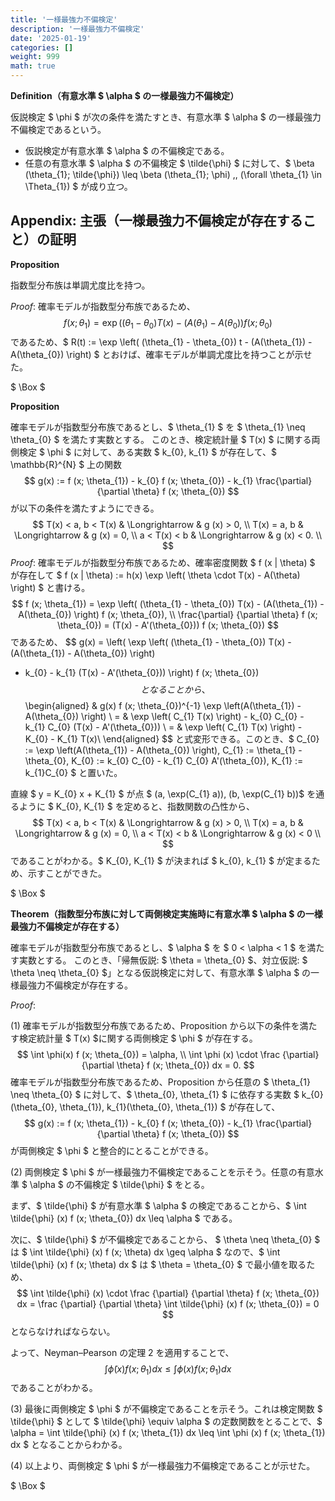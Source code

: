 ```yaml
---
title: '一様最強力不偏検定'
description: '一様最強力不偏検定'
date: '2025-01-19'
categories: []
weight: 999
math: true
---
```






**Definition（有意水準 $ \alpha $ の一様最強力不偏検定）**

仮説検定 $ \phi $ が次の条件を満たすとき、有意水準 $ \alpha $ の一様最強力不偏検定であるという。

- 仮説検定が有意水準 $ \alpha $ の不偏検定である。
- 任意の有意水準 $ \alpha $ の不偏検定 $ \tilde{\phi} $ に対して、$ \beta (\theta_{1}; \tilde{\phi}) \leq \beta (\theta_{1}; \phi) \,\, (\forall \theta_{1} \in \Theta_{1}) $ が成り立つ。



## Appendix: 主張（一様最強力不偏検定が存在すること）の証明



**Proposition**

指数型分布族は単調尤度比を持つ。

*Proof*: 確率モデルが指数型分布族であるため、
$$
f (x; \theta_{1}) = \exp \left( (\theta_{1} - \theta_{0}) T(x) - (A(\theta_{1}) - A(\theta_{0}) \right) f (x; \theta_{0})
$$
であるため、$ R(t) := \exp \left( (\theta_{1} - \theta_{0}) t - (A(\theta_{1}) - A(\theta_{0}) \right) $ とおけば、確率モデルが単調尤度比を持つことが示せた。

$ \Box $



**Proposition**

確率モデルが指数型分布族であるとし、$ \theta_{1} $ を $ \theta_{1} \neq \theta_{0} $ を満たす実数とする。
このとき、検定統計量 $ T(x) $ に関する両側検定 $ \phi $ に対して、ある実数 $ k_{0}, k_{1} $ が存在して、$ \mathbb{R}^{N} $ 上の関数
$$
g(x) := f (x; \theta_{1}) - k_{0} f (x; \theta_{0}) - k_{1} \frac{\partial} {\partial \theta} f (x; \theta_{0})
$$
が以下の条件を満たすようにできる。
$$
T(x) < a, b < T(x) & \Longrightarrow & g (x) > 0, \\
T(x) = a, b & \Longrightarrow & g (x) = 0, \\
a < T(x) < b & \Longrightarrow & g (x) < 0. \\
$$
*Proof*: 確率モデルが指数型分布族であるため、確率密度関数 $ f (x | \theta) $ が存在して $ f (x | \theta) := h(x) \exp \left( \theta \cdot T(x) - A(\theta) \right) $ と書ける。
$$
f (x; \theta_{1}) = \exp \left( (\theta_{1} - \theta_{0}) T(x) - (A(\theta_{1}) - A(\theta_{0}) \right) f (x; \theta_{0}), \\
\frac{\partial} {\partial \theta} f (x; \theta_{0}) = (T(x) - A'(\theta_{0})) f (x; \theta_{0})
$$
であるため、
$$
g(x) =
\left( \exp \left( (\theta_{1} - \theta_{0}) T(x) - (A(\theta_{1}) - A(\theta_{0}) \right)
- k_{0} - k_{1} (T(x) - A'(\theta_{0})) \right) f (x; \theta_{0})
$$
となることから、
$$
\begin{aligned}
& g(x) f (x; \theta_{0})^{-1} \exp \left(A(\theta_{1}) - A(\theta_{0}) \right) \\
= & \exp \left( C_{1} T(x) \right) - k_{0} C_{0} - k_{1} C_{0} (T(x) - A'(\theta_{0})) \\
= & \exp \left( C_{1} T(x) \right) - K_{0} - K_{1} T(x)\\
\end{aligned}
$$
と式変形できる。このとき、$ C_{0} := \exp \left(A(\theta_{1}) - A(\theta_{0}) \right), C_{1} := \theta_{1} - \theta_{0}, K_{0} := k_{0} C_{0} - k_{1} C_{0} A'(\theta_{0}), K_{1} := k_{1}C_{0} $ と置いた。

直線 $ y = K_{0} x + K_{1} $ が点 $ (a, \exp(C_{1} a)), (b, \exp(C_{1} b))$ を通るように $ K_{0}, K_{1} $ を定めると、指数関数の凸性から、 
$$
T(x) < a, b < T(x) & \Longrightarrow & g (x) > 0, \\
T(x) = a, b & \Longrightarrow & g (x) = 0, \\
a < T(x) < b & \Longrightarrow & g (x) < 0 \\
$$
であることがわかる。$ K_{0}, K_{1} $ が決まれば $ k_{0}, k_{1} $ が定まるため、示すことができた。

$ \Box $



**Theorem（指数型分布族に対して両側検定実施時に有意水準 $ \alpha $ の一様最強力不偏検定が存在する）**

確率モデルが指数型分布族であるとし、$ \alpha $ を $ 0 < \alpha < 1 $ を満たす実数とする。
このとき、「帰無仮説:  $ \theta = \theta_{0} $、対立仮説: $ \theta \neq \theta_{0} $」となる仮説検定に対して、有意水準 $ \alpha $ の一様最強力不偏検定が存在する。

*Proof*: 

(1) 確率モデルが指数型分布族であるため、Proposition から以下の条件を満たす検定統計量 $ T(x) $に関する両側検定 $ \phi $ が存在する。
$$
\int \phi(x) f (x; \theta_{0}) = \alpha, \\
\int \phi (x) \cdot \frac {\partial} {\partial \theta} f (x; \theta_{0}) dx = 0.
$$
確率モデルが指数型分布族であるため、Proposition から任意の $ \theta_{1} \neq \theta_{0} $ に対して、$ \theta_{0}, \theta_{1} $ に依存する実数 $ k_{0}(\theta_{0}, \theta_{1}), k_{1}(\theta_{0}, \theta_{1}) $ が存在して、
$$
g(x) := f (x; \theta_{1}) - k_{0} f (x; \theta_{0}) - k_{1} \frac{\partial} {\partial \theta} f (x; \theta_{0})
$$
が両側検定 $ \phi $ と整合的にとることができる。

(2) 両側検定 $ \phi $ が一様最強力不偏検定であることを示そう。任意の有意水準 $ \alpha $ の不偏検定 $ \tilde{\phi} $ をとる。

まず、$ \tilde{\phi} $ が有意水準 $ \alpha $ の検定であることから、$ \int \tilde{\phi} (x) f (x; \theta_{0}) dx \leq \alpha $ である。

次に、$ \tilde{\phi} $ が不偏検定であることから、 $ \theta \neq \theta_{0} $ は $ \int \tilde{\phi} (x) f (x; \theta) dx \geq \alpha $ なので、$ \int \tilde{\phi} (x) f (x; \theta) dx $ は $ \theta = \theta_{0} $ で最小値を取るため、
$$
\int \tilde{\phi} (x) \cdot \frac {\partial} {\partial \theta} f (x; \theta_{0}) dx
= \frac {\partial} {\partial \theta} \int \tilde{\phi} (x) f (x; \theta_{0})
= 0
$$
とならなければならない。

よって、Neyman–Pearson の定理 2 を適用することで、
$$
\int \tilde{\phi} (x) f (x; \theta_{1}) dx \leq \int \phi (x) f (x; \theta_{1}) dx
$$
であることがわかる。

(3) 最後に両側検定 $ \phi $ が不偏検定であることを示そう。これは検定関数 $ \tilde{\phi} $ として $ \tilde{\phi} \equiv \alpha $ の定数関数をとることで、$ \alpha = \int \tilde{\phi} (x) f (x; \theta_{1}) dx \leq \int \phi (x) f (x; \theta_{1}) dx $ となることからわかる。

(4) 以上より、両側検定 $ \phi $ が一様最強力不偏検定であることが示せた。

$ \Box $



